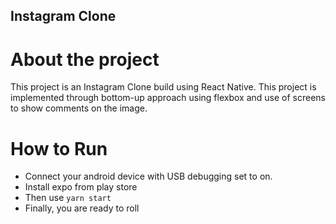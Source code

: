## Instagram Clone

# About the project
 This project is an Instagram Clone build using React Native.
 This project is implemented through bottom-up approach using flexbox and use of screens to show comments on the image.
 
 # How to Run
 * Connect your android device with USB debugging set to on.
 * Install expo from play store
 * Then use ```yarn start```
 * Finally, you are ready to roll